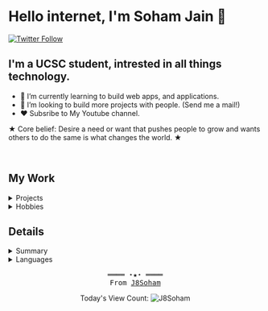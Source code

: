 
# Hello internet, I'm Soham Jain 👋


[![Twitter Follow](https://img.shields.io/twitter/follow/J9Soham?color=red&logo=twitter&logoColor=red&style=plastic)][twitter]


## I'm a UCSC student, intrested in all things technology. 

- 🌱 I’m currently learning to build web apps, and applications. 
- 👯 I’m looking to build more projects with people. (Send me a mail!) 
- ❤️ Subsribe to My Youtube channel. 

★ Core belief: Desire a need or want that pushes people to grow and wants others to do the same is what changes the world. ★

<br/>

## My Work

<details><summary> Projects </summary><blockquote>

<details><summary> RxThirtheen </summary><blockquote>

<details><summary> On-Going </summary><blockquote>
</blockquote></details>
<details><summary> Finished </summary><blockquote>
</blockquote></details>

</blockquote></details>

<details><summary> Learning </summary><blockquote>
</blockquote></details>

<details><summary> World </summary><blockquote>
<details><summary> Projects </summary><blockquote>
</blockquote></details>
</blockquote></details>
</blockquote></details>

<details><summary> Hobbies </summary><blockquote>
<details><summary> Youtube </summary><blockquote>
</blockquote></details>
<details><summary> Blogs </summary><blockquote>
</blockquote></details>
<details><summary> Podcasts </summary><blockquote>
</blockquote></details>
</blockquote></details>



## Details
<details>
   <summary>Summary</summary>
   <p align="center">
     <br>
     <img src="https://github-readme-stats.vercel.app/api?username=J8Soham&count_private=true&show_icons=true&theme=midnight-purple"></img>
     <img src="https://github-readme-stats.vercel.app/api/top-langs/?username=J8Soham"></img><br><br>
     <a href="https://github.com/J8Soham/J8Soham" target="_blank"><img alt="GitHub Activity" src="https://img.shields.io/github/last-commit/J8Soham/J8Soham?label=profile%20updated&style=flat-square"></a>
  </p>
</details>
<details>
   <summary>Languages</summary>
   <p align="center">
      <br>
      <a href="https://github.com/J8Soham?tab=repositories&language=python" target="_blank"><img alt="Python" src="https://img.shields.io/badge/-Python-3572A5?style=flat-square&logo=Python&logoColor=white"></a>
      <a href="https://github.com/J8Soham?tab=repositories&language=javascript" target="_blank"><img alt="Javascript" src="https://img.shields.io/badge/-Javascript-f1e05a?style=flat-square&logo=Javascript&logoColor=white"></a>
      <a href="https://github.com/J8Soham?tab=repositories&language=c%2B%2B" target="_blank"><img alt="C++" src="https://img.shields.io/badge/-C%2B%2B-f34b7d?style=flat-square&logo=C%2B%2B&logoColor=white"></a><br>
      <a href="https://github.com/J8Soham?tab=repositories&language=java" target="_blank"><img alt="Java" src="https://img.shields.io/badge/-Java-b07219?style=flat-square&logo=Java&logoColor=white"></a>
      <a href="https://github.com/J8Soham?tab=repositories&language=html" target="_blank"><img alt="HTML" src="https://img.shields.io/badge/-HTML-E34F26?style=flat-square&logo=HTML5&logoColor=white"></a>
   </p>
</details>

<samp>
  <p align="center">
    ════ ⋆★⋆ ════<br>
    From <a href="https://github.com/J8Soham/J8Soham">J8Soham</a>
  </p>
</samp>

<p align="center">  
   Today's View Count:
   <img src="https://komarev.com/ghpvc/?username=J8Soham" alt="J8Soham">
</p>



<br />
<br />




[twitter]: https://twitter.com/J8Soham
[instagram]: https://www.instagram.com/sj.allias/
[linkedin]: https://www.linkedin.com/in/sohamjain-me/
